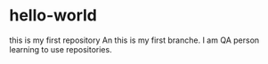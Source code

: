 # hello-world
this is my first repository
An this is my first branche. I am QA  person learning to use repositories.
